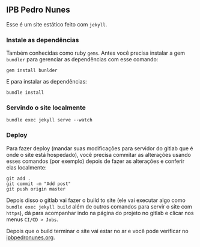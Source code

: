 IPB Pedro Nunes
---------------

Esse é um site estático feito com `jekyll`.


### Instale as dependências

Também conhecidas como ruby `gems`. Antes você precisa instalar a gem `bundler` para gerenciar as dependências com esse comando:

```
gem install bunlder
```

E para instalar as dependências:

```
bundle install
```

### Servindo o site localmente

```
bundle exec jekyll serve --watch
```

### Deploy

Para fazer deploy (mandar suas modificações para servidor do gitlab que é onde o site está hospedado), você precisa commitar as alterações usando esses comandos (por exemplo) depois de fazer as alterações e conferir elas localmente:

```
git add .
git commit -m "Add post"
git push origin master
```

Depois disso o gitlab vai fazer o build to site (ele vai executar algo como `bundle exec jekyll build` além de outros comandos para servir o site com `https`), dá para acompanhar indo na página do projeto no gitlab e clicar nos menus `CI/CD > Jobs`.

Depois que o build terminar o site vai estar no ar e você pode verificar no [ipbpedronunes.org](https://ipbpedronunes.org).




